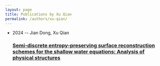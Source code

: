 ```yaml
---
layout: page
title: Publications by Xu Qian
permalink: /authors/xu-qian/
---
```


<ul class="post-list">
<li><span class='post-meta'>2024 -- Jian Dong, Xu Qian</span><h3><a class='post-link' href='../../semi-discrete-entropy-preserving-surface-reconstruction-schemes-for-the-shallow-water-equations-analysis-of-physical-structures'>Semi-discrete entropy-preserving surface reconstruction schemes for the shallow water equations: Analysis of physical structures</a></h3></li>

</ul>
